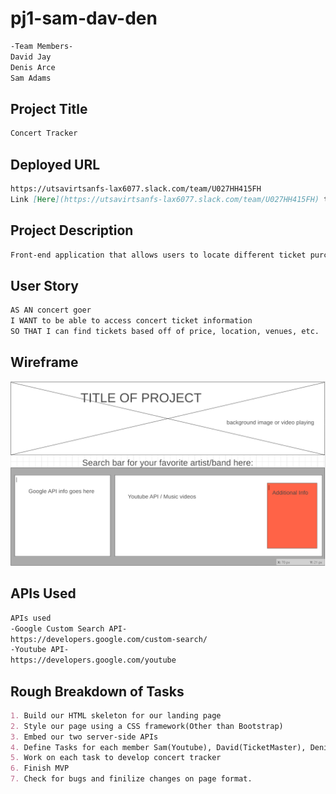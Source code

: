 # pj1-sam-dav-den

```md
-Team Members-
David Jay
Denis Arce
Sam Adams
```

## Project Title

```md
Concert Tracker
```

## Deployed URL

```md
https://utsavirtsanfs-lax6077.slack.com/team/U027HH415FH
Link [Here](https://utsavirtsanfs-lax6077.slack.com/team/U027HH415FH) to view App.
```

## Project Description

```md
Front-end application that allows users to locate different ticket purchasing sites using our Google custom search API and provides them with other data and resources using our Youtube API.
```

## User Story

```md
AS AN concert goer
I WANT to be able to access concert ticket information
SO THAT I can find tickets based off of price, location, venues, etc.
```

## Wireframe

![wireframe](/wireframe1.png)

## APIs Used

```md
APIs used
-Google Custom Search API-
https://developers.google.com/custom-search/
-Youtube API-
https://developers.google.com/youtube
```

## Rough Breakdown of Tasks

```md
1. Build our HTML skeleton for our landing page
2. Style our page using a CSS framework(Other than Bootstrap)
3. Embed our two server-side APIs
4. Define Tasks for each member Sam(Youtube), David(TicketMaster), Denis(Foundation),
5. Work on each task to develop concert tracker
6. Finish MVP
7. Check for bugs and finilize changes on page format.
```
